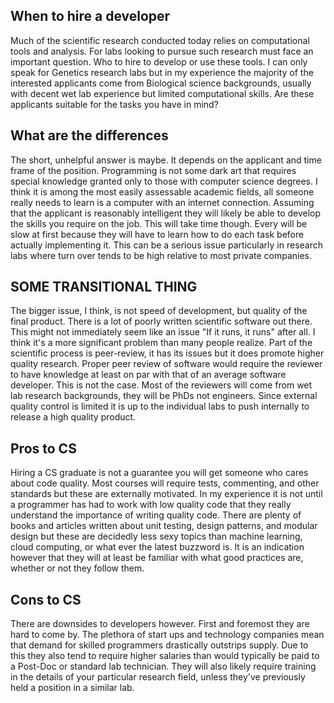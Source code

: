 ## When to hire a developer

Much of the scientific research conducted today relies on computational tools and analysis. For labs looking to pursue such research must face an important question. Who to hire to develop or use these tools. I can only speak for Genetics research labs but in my experience the majority of the interested applicants come from Biological science backgrounds, usually with decent wet lab experience but limited computational skills. Are these applicants suitable for the tasks you have in mind?

## What are the differences

The short, unhelpful answer is maybe. It depends on the applicant and time frame of the position. Programming is not some dark art that requires special knowledge granted only to those with computer science degrees. I think it is among the most easily assessable academic fields, all someone really needs to learn is a computer with an internet connection. Assuming that the applicant is reasonably intelligent they will likely be able to develop the skills you require on the job. This will take time though. Every will be slow at first because they will have to learn how to do each task before actually implementing it. This can be a serious issue particularly in research labs where turn over tends to be high relative to most private companies.

## SOME TRANSITIONAL THING

The bigger issue, I think, is not speed of development, but quality of the final product. There is a lot of poorly written scientific software out there. This might not immediately seem like an issue "If it runs, it runs" after all. I think it's a more significant problem than many people realize. Part of the scientific process is peer-review, it has its issues but it does promote higher quality research. Proper peer review of software would require the reviewer to have knowledge at least on par with that of an average software developer. This is not the case. Most of the reviewers will come from wet lab research backgrounds, they will be PhDs not engineers. Since external quality control is limited it is up to the individual labs to push internally to release a high quality product.

## Pros to CS

Hiring a CS graduate is not a guarantee you will get someone who cares about code quality. Most courses will require tests, commenting, and other standards but these are externally motivated. In my experience it is not until a programmer has had to work with low quality code that they really understand the importance of writing quality code. There are plenty of books and articles written about unit testing, design patterns, and modular design but these are decidedly less sexy topics than machine learning, cloud computing, or what ever the latest buzzword is. It is an indication however that they will at least be familiar with what good practices are, whether or not they follow them.

## Cons to CS

There are downsides to developers however. First and foremost they are hard to come by. The plethora of start ups and technology companies mean that demand for skilled programmers drastically outstrips supply. Due to this they also tend to require higher salaries than would typically be paid to a Post-Doc or standard lab technician. They will also likely require training in the details of your particular research field, unless they've previously held a position in a similar lab.
